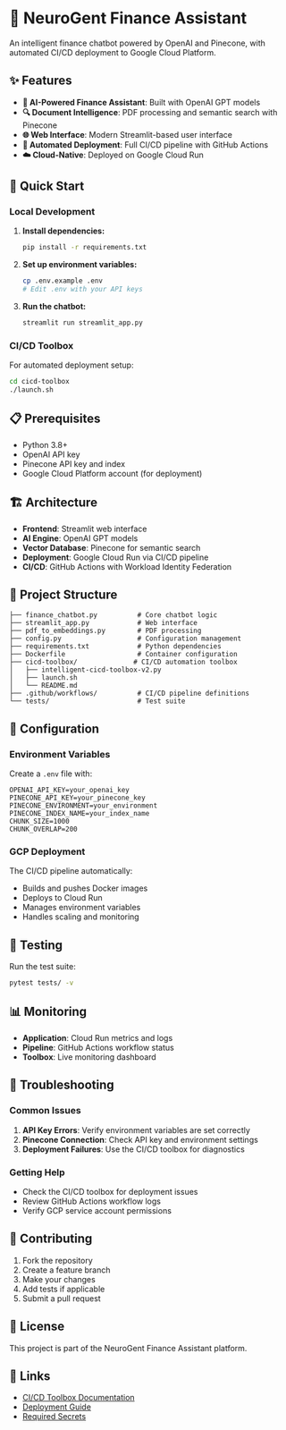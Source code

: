 # 🧠 NeuroGent Finance Assistant

An intelligent finance chatbot powered by OpenAI and Pinecone, with automated CI/CD deployment to Google Cloud Platform.

## ✨ Features

- **🤖 AI-Powered Finance Assistant**: Built with OpenAI GPT models
- **🔍 Document Intelligence**: PDF processing and semantic search with Pinecone
- **🌐 Web Interface**: Modern Streamlit-based user interface
- **🚀 Automated Deployment**: Full CI/CD pipeline with GitHub Actions
- **☁️ Cloud-Native**: Deployed on Google Cloud Run

## 🚀 Quick Start

### Local Development

1. **Install dependencies:**
   ```bash
   pip install -r requirements.txt
   ```

2. **Set up environment variables:**
   ```bash
   cp .env.example .env
   # Edit .env with your API keys
   ```

3. **Run the chatbot:**
   ```bash
   streamlit run streamlit_app.py
   ```

### CI/CD Toolbox

For automated deployment setup:

```bash
cd cicd-toolbox
./launch.sh
```

## 📋 Prerequisites

- Python 3.8+
- OpenAI API key
- Pinecone API key and index
- Google Cloud Platform account (for deployment)

## 🏗️ Architecture

- **Frontend**: Streamlit web interface
- **AI Engine**: OpenAI GPT models
- **Vector Database**: Pinecone for semantic search
- **Deployment**: Google Cloud Run via CI/CD pipeline
- **CI/CD**: GitHub Actions with Workload Identity Federation

## 📁 Project Structure

```
├── finance_chatbot.py          # Core chatbot logic
├── streamlit_app.py            # Web interface
├── pdf_to_embeddings.py        # PDF processing
├── config.py                   # Configuration management
├── requirements.txt            # Python dependencies
├── Dockerfile                  # Container configuration
├── cicd-toolbox/              # CI/CD automation toolbox
│   ├── intelligent-cicd-toolbox-v2.py
│   ├── launch.sh
│   └── README.md
├── .github/workflows/          # CI/CD pipeline definitions
└── tests/                      # Test suite
```

## 🔧 Configuration

### Environment Variables

Create a `.env` file with:

```env
OPENAI_API_KEY=your_openai_key
PINECONE_API_KEY=your_pinecone_key
PINECONE_ENVIRONMENT=your_environment
PINECONE_INDEX_NAME=your_index_name
CHUNK_SIZE=1000
CHUNK_OVERLAP=200
```

### GCP Deployment

The CI/CD pipeline automatically:
- Builds and pushes Docker images
- Deploys to Cloud Run
- Manages environment variables
- Handles scaling and monitoring

## 🧪 Testing

Run the test suite:

```bash
pytest tests/ -v
```

## 📊 Monitoring

- **Application**: Cloud Run metrics and logs
- **Pipeline**: GitHub Actions workflow status
- **Toolbox**: Live monitoring dashboard

## 🚨 Troubleshooting

### Common Issues

1. **API Key Errors**: Verify environment variables are set correctly
2. **Pinecone Connection**: Check API key and environment settings
3. **Deployment Failures**: Use the CI/CD toolbox for diagnostics

### Getting Help

- Check the CI/CD toolbox for deployment issues
- Review GitHub Actions workflow logs
- Verify GCP service account permissions

## 🤝 Contributing

1. Fork the repository
2. Create a feature branch
3. Make your changes
4. Add tests if applicable
5. Submit a pull request

## 📄 License

This project is part of the NeuroGent Finance Assistant platform.

## 🔗 Links

- [CI/CD Toolbox Documentation](cicd-toolbox/README.md)
- [Deployment Guide](DEPLOYMENT-READINESS-CHECKLIST.md)
- [Required Secrets](REQUIRED-SECRETS.md)
